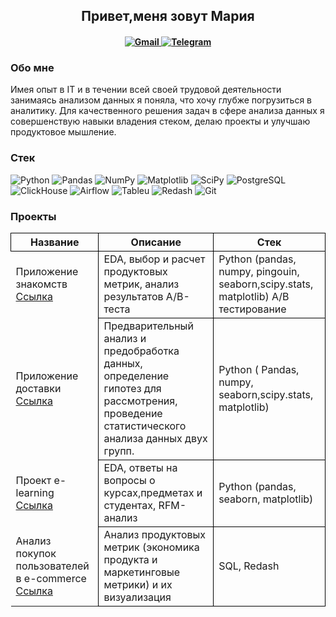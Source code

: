 <h2 align="center">Привет,меня зовут Мария
<h4 align="center">  
<a href="mailto:barabanshchikova@gmail.com">
  <img src="https://img.shields.io/badge/Gmail-%23316192.svg?style=for-the-badge&logo=gmail&logoColor=white"  alt="Gmail">
</a>
  <a href="https://t.me/Mariia_aleks_b">
  <img src="https://img.shields.io/badge/Telegram-%23316192.svg?style=for-the-badge&logo=telegram&logoColor=white"  alt="Telegram"> 
</a>
<h3 align="left"> Обо мне</h3>
Имея опыт в IT и в течении всей своей трудовой деятельности занимаясь анализом данных я поняла, что хочу глубже погрузиться в аналитику. Для качественного решения задач в сфере анализа данных я совершенствую навыки владения стеком, делаю проекты и улучшаю продуктовое мышление.




### Стек
![Python](https://img.shields.io/badge/Python-3670A0?style=for-the-flat&logo=python&logoColor=ffdd54)
![Pandas](https://img.shields.io/badge/Pandas-%23150458.svg?style=for-the-flat&logo=pandas&logoColor=white)
![NumPy](https://img.shields.io/badge/Numpy-%23013243.svg?style=for-the-flat&logo=numpy&logoColor=white)
![Matplotlib](https://img.shields.io/badge/Matplotlib-%23ffffff.svg?style=for-the-flat&logo=Matplotlib&logoColor=black)
![SciPy](https://img.shields.io/badge/SciPy-%230C55A5.svg?style=for-the-flat&logo=scipy&logoColor=%white)
![PostgreSQL](https://img.shields.io/badge/PostgreSQL-%23316192.svg?style=for-the-flat&logo=postgresql&logoColor=white)
![ClickHouse](https://img.shields.io/badge/ClickHouse-%23F05033.svg?style=for-the-flat&logo=ClickHouse&logoColor=white)
![Airflow](https://img.shields.io/badge/Airflow-017CEE?style=for-the-flat&logo=Airflow&logoColor=white)
![Tableu](https://img.shields.io/badge/Tableu-%23150458.svg?style=for-the-flat&logo=Tableu&logoColor=white)
![Redash](https://img.shields.io/badge/Redash-%23F05033.svg?style=for-the-flat&logo=Redash&logoColor=white)
![Git](https://img.shields.io/badge/Git-3670A0?style=for-the-flat&logo=git&logoColor=white)

### Проекты

<table >
  <thead>
    <tr>
      <th style="border: 1px solid rgb(0, 0, 0);">Название</th>
      <th style="border: 1px solid rgb(0, 0, 0);">Описание</th>
      <th style="border: 1px solid rgb(0, 0, 0);">Стек</th>
    </tr>
  </thead>
  <tbody>
   <tr>
      <td>Приложение знакомств <a href="[page/new.html](https://github.com/Mary-aleks/A-B_test)">Ссылка</a>
      </td>
      <td style="border: 1px solid rgb(0, 0, 0);">EDA, выбор и расчет продуктовых метрик, анализ результатов А/B-теста</td>
      <td style="border: 1px solid rgb(0, 0, 0);">Python (pandas, numpy, pingouin, seaborn,scipy.stats, matplotlib) А/В тестирование

</td>
    </tr>
    <tr>
      <td>Приложение доставки <a href="[page/new.html](https://https://github.com/Mary-aleks/Delivery-of-products)">Ссылка</a>
      </td>
      <td style="border: 1px solid rgb(0, 0, 0);">Предварительный анализ и предобработка данных, определение гипотез для рассмотрения, проведение статистического анализа данных  двух групп.</td>
      <td style="border: 1px solid rgb(0, 0, 0);">Python ( Pandas, numpy, seaborn,scipy.stats, matplotlib)</td>
    </tr>
    <tr>
      <td>Проект e-learning <a href="[page/new.html](https://github.com/Mary-aleks/Educational_institutions)">Ссылка</a>
      </td>
      <td style="border: 1px solid rgb(0, 0, 0);">EDA, ответы на вопросы о курсах,предметах и студентах, RFM-анализ</td>
      <td style="border: 1px solid rgb(0, 0, 0);">Python (pandas, seaborn, matplotlib)</td>
    </tr>
    <tr>
      <td>Анализ покупок пользователей в e-commerce <a href="[page/new.html](https://github.com/Mary-aleks/SQL_project)">Ссылка</a>
      </td>
      <td style="border: 1px solid rgb(0, 0, 0);">Анализ продуктовых метрик (экономика продукта и маркетинговые метрики) и их визуализация</td>
      <td style="border: 1px solid rgb(0, 0, 0);">SQL, Redash</td>
    </tr>
  </tbody>
</table>





